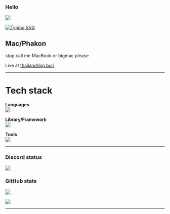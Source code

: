### Hello
![](https://komarev.com/ghpvc/?username=Meikouuu&label=Sussy%20profile%20views&color=ff69b4&style=flat)

[![Typing SVG](https://readme-typing-svg.demolab.com?font=Ubuntu&duration=6000&pause=100&color=FD57FF&background=FFFFFF00&multiline=true&repeat=false&width=435&lines=Hello+I'm+Mac)]()

## Mac/Phakon


stop call me MacBook or bigmac please 


Live at [thailand/lop buri](https://www.google.com/maps/place/14.79808,100.65397)<br>

---






# **Tech stack**

**Languages**<br>
![](https://skillicons.dev/icons?i=ts,js,py,css,html&theme=dark)



**Library/Framework**<br>
![](https://skillicons.dev/icons?i=flask,vue&theme=dark)



**Tools**<br>
![](https://skillicons.dev/icons?i=git,nginx,vim&theme=dark)





---

### Discord status
![](https://lanyard.cnrad.dev/api/829156179803504670?theme=dark&borderRadius=35px&idleMessage=??&bg=93159e)



### GitHub stats
![](https://github-readme-stats.vercel.app/api?username=Meikouuu&show_icons=true&theme=jolly&count_private=true)

![](https://github-readme-stats.vercel.app/api/top-langs/?username=Meikouuu&theme=tokyonight&hide_border=false&include_all_commits=true&count_private=false&layout=compact)

---










